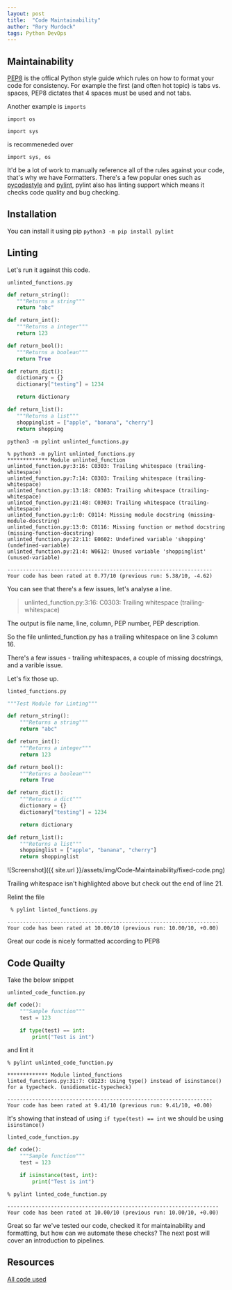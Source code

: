 ```yaml
---
layout: post
title:  "Code Maintainability"
author: "Rory Murdock"
tags: Python DevOps
---
```


## Maintainability

[PEP8](https://www.python.org/dev/peps/pep-0008/) is the offical Python style guide which rules on how to format your code for consistency. For example the first (and often hot topic) is tabs vs. spaces, PEP8 dictates that 4 spaces must be used and not tabs.

Another example is `imports`

`import os`

`import sys`

is recommeneded over

`import sys, os`

It'd be a lot of work to manually reference all of the rules against your code, that's why we have Formatters. There's a few popular ones such as [pycodestyle](https://github.com/PyCQA/pycodestyle) and [pylint](https://www.pylint.org/), pylint also has linting support which means it checks code quality and bug checking.

## Installation

 You can install it using pip `python3 -m pip install pylint`

## Linting

 Let's run it against this code.

`unlinted_functions.py`

 ```python
 def return_string():
    """Returns a string"""
    return "abc" 

def return_int():
    """Returns a integer"""
    return 123 

def return_bool():
    """Returns a boolean"""
    return True

def return_dict(): 
    dictionary = {}
    dictionary["testing"] = 1234

    return dictionary

def return_list():
    """Returns a list"""
    shoppinglist = ["apple", "banana", "cherry"] 
    return shopping
 
```

 `python3 -m pylint unlinted_functions.py`

```shell
% python3 -m pylint unlinted_functions.py
************* Module unlinted_function
unlinted_function.py:3:16: C0303: Trailing whitespace (trailing-whitespace)
unlinted_function.py:7:14: C0303: Trailing whitespace (trailing-whitespace)
unlinted_function.py:13:18: C0303: Trailing whitespace (trailing-whitespace)
unlinted_function.py:21:48: C0303: Trailing whitespace (trailing-whitespace)
unlinted_function.py:1:0: C0114: Missing module docstring (missing-module-docstring)
unlinted_function.py:13:0: C0116: Missing function or method docstring (missing-function-docstring)
unlinted_function.py:22:11: E0602: Undefined variable 'shopping' (undefined-variable)
unlinted_function.py:21:4: W0612: Unused variable 'shoppinglist' (unused-variable)

------------------------------------------------------------------
Your code has been rated at 0.77/10 (previous run: 5.38/10, -4.62)
```

You can see that there's a few issues, let's analyse a line.
>unlinted_function.py:3:16: C0303: Trailing whitespace (trailing-whitespace)

The output is file name, line, column, PEP number, PEP description.

So the file unlinted_function.py has a trailing whitespace on line 3 column 16.

There's a few issues - trailing whitespaces, a couple of missing docstrings, and a varible issue.

Let's fix those up.

`linted_functions.py`

```python
"""Test Module for Linting"""

def return_string():
    """Returns a string"""
    return "abc"

def return_int():
    """Returns a integer"""
    return 123

def return_bool():
    """Returns a boolean"""
    return True

def return_dict():
    """Returns a dict"""
    dictionary = {}
    dictionary["testing"] = 1234

    return dictionary

def return_list():
    """Returns a list"""
    shoppinglist = ["apple", "banana", "cherry"]
    return shoppinglist
```

![Screenshot]({{ site.url }}/assets/img/Code-Maintainability/fixed-code.png)

Trailing whitespace isn't highlighted above but check out the end of line 21.

Relint the file

```shell
 % pylint linted_functions.py

--------------------------------------------------------------------
Your code has been rated at 10.00/10 (previous run: 10.00/10, +0.00)
```

Great our code is nicely formatted according to PEP8

## Code Quailty

Take the below snippet

`unlinted_code_function.py`

```python
def code():
    """Sample function"""
    test = 123

    if type(test) == int:
        print("Test is int")
```

and lint it

```shell
% pylint unlinted_code_function.py

************* Module linted_functions
linted_functions.py:31:7: C0123: Using type() instead of isinstance() for a typecheck. (unidiomatic-typecheck)

------------------------------------------------------------------
Your code has been rated at 9.41/10 (previous run: 9.41/10, +0.00)
```

It's showing that instead of using `if type(test) == int` we should be using `isinstance()`

`linted_code_function.py`

```python
def code():
    """Sample function"""
    test = 123

    if isinstance(test, int):
        print("Test is int")
```

```shell
% pylint linted_code_function.py

--------------------------------------------------------------------
Your code has been rated at 10.00/10 (previous run: 10.00/10, +0.00)
```

Great so far we've tested our code, checked it for maintainability and formatting, but how can we automate these checks? The next post will cover an introduction to pipelines.

## Resources

[All code used](https://gist.github.com/rorymurdock/b1c23880553477100d5bcc8fd0e69f7b)
